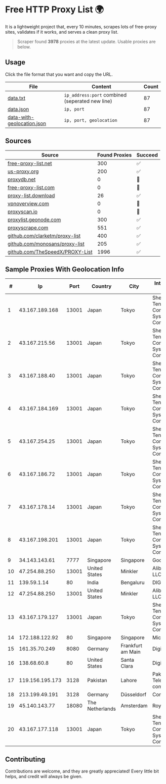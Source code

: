 
# Free HTTP Proxy List 🌍

It is a lightweight project that, every 10 minutes, scrapes lots of free-proxy sites, validates if it works, and serves a clean proxy list.


> Scraper found **3978** proxies at the latest update. Usable proxies are below.

## Usage

Click the file format that you want and copy the URL.


|File|Content|Count|
|----|-------|-----|
|[data.txt](https://raw.githubusercontent.com/themiralay/Proxy-List-World/master/data.txt)|`ip_address:port` combined (seperated new line)|87|
|[data.json](https://raw.githubusercontent.com/themiralay/Proxy-List-World/master/data.json)|`ip, port`|87|
|[data-with-geolocation.json](https://raw.githubusercontent.com/themiralay/Proxy-List-World/master/data-with-geolocation.json)|`ip, port, geolocation`|87|

## Sources

|Source|Found Proxies|Succeed|
|------|-------------|-------|
|[free-proxy-list.net](https://free-proxy-list.net)|300|✅|
|[us-proxy.org](https://www.us-proxy.org)|200|✅|
|[proxydb.net](http://proxydb.net)|0|🚫|
|[free-proxy-list.com](https://free-proxy-list.com/?page=&port=&type%5B%5D=http&type%5B%5D=https&up_time=0&search=Search)|0|🚫|
|[proxy-list.download](https://www.proxy-list.download/HTTP)|26|✅|
|[vpnoverview.com](https://vpnoverview.com/privacy/anonymous-browsing/free-proxy-servers)|0|🚫|
|[proxyscan.io](https://www.proxyscan.io)|0|🚫|
|[proxylist.geonode.com](https://proxylist.geonode.com/api/proxy-list?limit=300&page=1&sort_by=lastChecked&sort_type=desc&protocols=http,https)|300|✅|
|[proxyscrape.com](https://api.proxyscrape.com/v2/?request=displayproxies&protocol=http&timeout=10000&country=all&ssl=all&anonymity=all)|551|✅|
|[github.com/clarketm/proxy-list](https://raw.githubusercontent.com/clarketm/proxy-list/master/proxy-list-raw.txt)|400|✅|
|[github.com/monosans/proxy-list](https://raw.githubusercontent.com/monosans/proxy-list/main/proxies/http.txt)|205|✅|
|[github.com/TheSpeedX/PROXY-List](https://raw.githubusercontent.com/TheSpeedX/PROXY-List/master/http.txt)|1996|✅|


## Sample Proxies With Geolocation Info

|#|Ip|Port|Country|City|Internet Service Provider|
|-|--|----|-------|----|-------------------------|
|1|43.167.189.168|13001|Japan|Tokyo|Shenzhen Tencent Computer Systems Company Limited|
|2|43.167.215.56|13001|Japan|Tokyo|Shenzhen Tencent Computer Systems Company Limited|
|3|43.167.188.40|13001|Japan|Tokyo|Shenzhen Tencent Computer Systems Company Limited|
|4|43.167.184.169|13001|Japan|Tokyo|Shenzhen Tencent Computer Systems Company Limited|
|5|43.167.254.25|13001|Japan|Tokyo|Shenzhen Tencent Computer Systems Company Limited|
|6|43.167.186.72|13001|Japan|Tokyo|Shenzhen Tencent Computer Systems Company Limited|
|7|43.167.178.14|13001|Japan|Tokyo|Shenzhen Tencent Computer Systems Company Limited|
|8|43.167.198.201|13001|Japan|Tokyo|Shenzhen Tencent Computer Systems Company Limited|
|9|34.143.143.61|7777|Singapore|Singapore|Google LLC|
|10|47.254.88.250|13001|United States|Minkler|Alibaba Cloud LLC|
|11|139.59.1.14|80|India|Bengaluru|DIGITALOCEAN|
|12|47.254.88.250|13001|United States|Minkler|Alibaba Cloud LLC|
|13|43.167.179.127|13001|Japan|Tokyo|Shenzhen Tencent Computer Systems Company Limited|
|14|172.188.122.92|80|Singapore|Singapore|Microsoft|
|15|161.35.70.249|8080|Germany|Frankfurt am Main|DigitalOcean, LLC|
|16|138.68.60.8|80|United States|Santa Clara|DigitalOcean, LLC|
|17|119.156.195.173|3128|Pakistan|Lahore|Pakistan Telecommuication company limited|
|18|213.199.49.191|3128|Germany|Düsseldorf|Contabo GmbH|
|19|45.140.143.77|18080|The Netherlands|Amsterdam|RoyaleHosting BV|
|20|43.167.177.118|13001|Japan|Tokyo|Shenzhen Tencent Computer Systems Company Limited|



## Contributing

Contributions are welcome, and they are greatly appreciated! Every
little bit helps, and credit will always be given.

